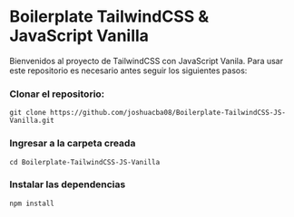 # Boilerplate TailwindCSS & JavaScript Vanilla

Bienvenidos al proyecto de TailwindCSS con JavaScript Vanila.
Para usar este repositorio es necesario antes seguir los siguientes pasos:

### Clonar el repositorio:
```
git clone https://github.com/joshuacba08/Boilerplate-TailwindCSS-JS-Vanilla.git
```
### Ingresar a la carpeta creada
```
cd Boilerplate-TailwindCSS-JS-Vanilla
```

### Instalar las dependencias
```
npm install
```
